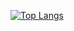 [![Top Langs](https://github-readme-stats.vercel.app/api/top-langs/?username=Sowiastyy&layout=compact&theme=synthwave)](https://github.com/anuraghazra/github-readme-stats)
<!--
**Sowiastyy/Sowiastyy** is a ✨ _special_ ✨ repository because its `README.md` (this file) appears on your GitHub profile.

Here are some ideas to get you started:

- 🔭 I’m currently working on ...
- 🌱 I’m currently learning ...
- 👯 I’m looking to collaborate on ...
- 🤔 I’m looking for help with ...
- 💬 Ask me about ...
- 📫 How to reach me: ...
- 😄 Pronouns: ...
- ⚡ Fun fact: ...
-->
